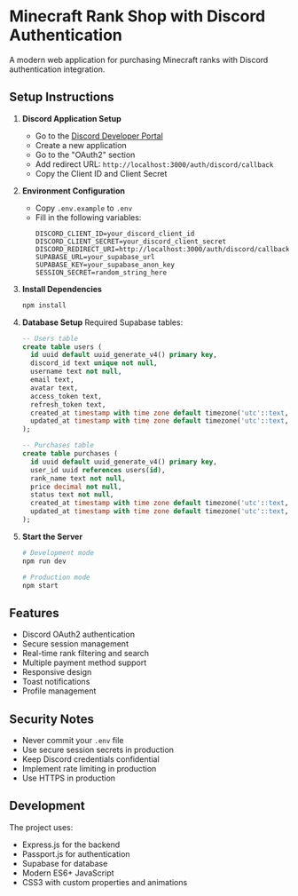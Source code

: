 # Minecraft Rank Shop with Discord Authentication

A modern web application for purchasing Minecraft ranks with Discord authentication integration.

## Setup Instructions

1. **Discord Application Setup**
   - Go to the [Discord Developer Portal](https://discord.com/developers/applications)
   - Create a new application
   - Go to the "OAuth2" section
   - Add redirect URL: `http://localhost:3000/auth/discord/callback`
   - Copy the Client ID and Client Secret

2. **Environment Configuration**
   - Copy `.env.example` to `.env`
   - Fill in the following variables:
     ```
     DISCORD_CLIENT_ID=your_discord_client_id
     DISCORD_CLIENT_SECRET=your_discord_client_secret
     DISCORD_REDIRECT_URI=http://localhost:3000/auth/discord/callback
     SUPABASE_URL=your_supabase_url
     SUPABASE_KEY=your_supabase_anon_key
     SESSION_SECRET=random_string_here
     ```

3. **Install Dependencies**
   ```bash
   npm install
   ```

4. **Database Setup**
   Required Supabase tables:
   ```sql
   -- Users table
   create table users (
     id uuid default uuid_generate_v4() primary key,
     discord_id text unique not null,
     username text not null,
     email text,
     avatar text,
     access_token text,
     refresh_token text,
     created_at timestamp with time zone default timezone('utc'::text, now()),
     updated_at timestamp with time zone default timezone('utc'::text, now())
   );

   -- Purchases table
   create table purchases (
     id uuid default uuid_generate_v4() primary key,
     user_id uuid references users(id),
     rank_name text not null,
     price decimal not null,
     status text not null,
     created_at timestamp with time zone default timezone('utc'::text, now()),
     updated_at timestamp with time zone default timezone('utc'::text, now())
   );
   ```

5. **Start the Server**
   ```bash
   # Development mode
   npm run dev

   # Production mode
   npm start
   ```

## Features

- Discord OAuth2 authentication
- Secure session management
- Real-time rank filtering and search
- Multiple payment method support
- Responsive design
- Toast notifications
- Profile management

## Security Notes

- Never commit your `.env` file
- Use secure session secrets in production
- Keep Discord credentials confidential
- Implement rate limiting in production
- Use HTTPS in production

## Development

The project uses:
- Express.js for the backend
- Passport.js for authentication
- Supabase for database
- Modern ES6+ JavaScript
- CSS3 with custom properties and animations
